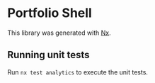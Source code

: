 # Portfolio Shell

This library was generated with [Nx](https://nx.dev).

## Running unit tests

Run `nx test analytics` to execute the unit tests.
